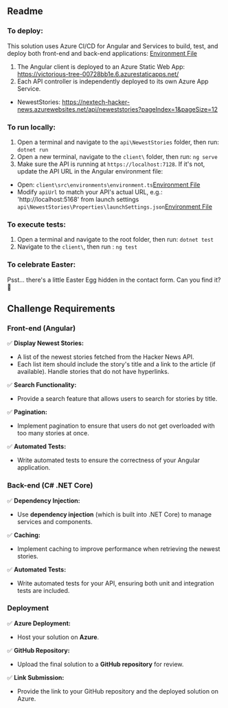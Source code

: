 ## Readme

### To deploy:
This solution uses Azure CI/CD for Angular and Services to build, test, and deploy both front-end and back-end applications: [Environment File](.github/workflows/azure-static-web-apps-victorious-tree-00728bb1e.yml)
1. The Angular client is deployed to an Azure Static Web App: https://victorious-tree-00728bb1e.6.azurestaticapps.net/
2. Each API controller is independently deployed to its own Azure App Service.
- NewestStories: https://nextech-hacker-news.azurewebsites.net/api/neweststories?pageIndex=1&pageSize=12

### To run locally:
1. Open a terminal and navigate to the `api\NewestStories` folder, then run: `dotnet run`
2. Open a new terminal, navigate to the `client\` folder, then run: `ng serve`
3. Make sure the API is running at `https://localhost:7128`. If it's not, update the API URL in the Angular environment file:
- Open: `client\src\environments\environment.ts`[Environment File](client/src/environments/environment.ts)
- Modify `apiUrl` to match your API's actual URL, e.g.: 'http://localhost:5168' from launch settings `api\NewestStories\Properties\launchSettings.json`[Environment File](api/NewestStories/Properties/launchSettings.json)

### To execute tests:

1. Open a terminal and navigate to the root folder, then run: `dotnet test`
2. Navigate to the `client\`, then run : `ng test`

### To celebrate Easter:
Psst... there's a little Easter Egg hidden in the contact form. Can you find it? 🐣

## Challenge Requirements

### Front-end (Angular)

✅ **Display Newest Stories:**
   - A list of the newest stories fetched from the Hacker News API.
   - Each list item should include the story's title and a link to the article (if available). Handle stories that do not have hyperlinks.
   
✅ **Search Functionality:**
   - Provide a search feature that allows users to search for stories by title.

✅ **Pagination:**
   - Implement pagination to ensure that users do not get overloaded with too many stories at once.

✅ **Automated Tests:**
   - Write automated tests to ensure the correctness of your Angular application.

### Back-end (C# .NET Core)

✅ **Dependency Injection:**
   - Use **dependency injection** (which is built into .NET Core) to manage services and components.

✅ **Caching:**
   - Implement caching to improve performance when retrieving the newest stories.

✅ **Automated Tests:**
   - Write automated tests for your API, ensuring both unit and integration tests are included.

### Deployment

✅ **Azure Deployment:**
   - Host your solution on **Azure**.

✅ **GitHub Repository:**
   - Upload the final solution to a **GitHub repository** for review.

✅ **Link Submission:**
   - Provide the link to your GitHub repository and the deployed solution on Azure.
